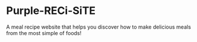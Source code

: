 # Purple-RECi-SiTE
A meal recipe website that helps you discover how to make delicious meals from the most simple of foods!
